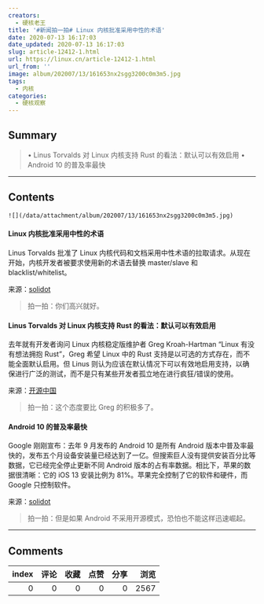 ```yaml
---
creators:
  - 硬核老王
title: '#新闻拍一拍# Linux 内核批准采用中性的术语'
date: 2020-07-13 16:17:03
date_updated: 2020-07-13 16:17:03
slug: article-12412-1.html
url: https://linux.cn/article-12412-1.html
url_from: ''
image: album/202007/13/161653nx2sgg3200c0m3m5.jpg
tags:
  - 内核
categories:
  - 硬核观察
---
```


## Summary

> • Linus Torvalds 对 Linux 内核支持 Rust 的看法：默认可以有效启用 • Android 10 的普及率最快

***

<!-- more -->

## Contents

`![](/data/attachment/album/202007/13/161653nx2sgg3200c0m3m5.jpg)`

#### Linux 内核批准采用中性的术语

Linus Torvalds 批准了 Linux 内核代码和文档采用中性术语的拉取请求。从现在开始，内核开发者被要求使用新的术语去替换 master/slave 和 blacklist/whitelist。

来源：[solidot](https://www.solidot.org/story?sid=64919)

> 
> 拍一拍：你们高兴就好。
> 
> 
> 

#### Linus Torvalds 对 Linux 内核支持 Rust 的看法：默认可以有效启用

去年就有开发者询问 Linux 内核稳定版维护者 Greg Kroah-Hartman “Linux 有没有想法拥抱 Rust”，Greg 希望 Linux 中的 Rust 支持是以可选的方式存在，而不能全面默认启用。但 Linus 则认为应该在默认情况下可以有效地启用支持，以确保进行广泛的测试，而不是只有某些开发者孤立地在进行疯狂/错误的使用。

来源：[开源中国](https://www.oschina.net/news/117139/linus-linux-rust-support-remark)

> 
> 拍一拍：这个态度要比 Greg 的积极多了。
> 
> 
> 

#### Android 10 的普及率最快

Google 刚刚宣布：去年 9 月发布的 Android 10 是所有 Android 版本中普及率最快的，发布五个月设备安装量已经达到了一亿。但搜索巨人没有提供安装百分比等数据，它已经完全停止更新不同 Android 版本的占有率数据。相比下，苹果的数据很清晰：它的 iOS 13 安装比例为 81%。苹果完全控制了它的软件和硬件，而 Google 只控制软件。

来源：[solidot](https://www.solidot.org/story?sid=64920)

> 
> 拍一拍：但是如果 Android 不采用开源模式，恐怕也不能这样迅速崛起。
> 
> 
>

***

## Comments


|   index |   评论 |   收藏 |   点赞 |   分享 |   浏览 |
|--------:|-------:|-------:|-------:|-------:|-------:|
|       0 |      0 |      0 |      0 |      0 |   2567 |
